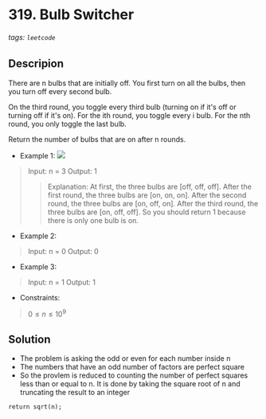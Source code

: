 # 319. Bulb Switcher
###### tags: `leetcode`
## Descripion
There are n bulbs that are initially off. You first turn on all the bulbs, then you turn off every second bulb.

On the third round, you toggle every third bulb (turning on if it's off or turning off if it's on). For the ith round, you toggle every i bulb. For the nth round, you only toggle the last bulb.

Return the number of bulbs that are on after n rounds.

- Example 1:
![](https://assets.leetcode.com/uploads/2020/11/05/bulb.jpg)

>Input: n = 3
Output: 1
>>Explanation: At first, the three bulbs are [off, off, off].
After the first round, the three bulbs are [on, on, on].
After the second round, the three bulbs are [on, off, on].
After the third round, the three bulbs are [on, off, off].
So you should return 1 because there is only one bulb is on.

- Example 2:

>Input: n = 0
Output: 0

- Example 3:

>Input: n = 1
Output: 1

- Constraints:

>$0 \leq n \leq 10^9$

## Solution
- The problem is asking the odd or even for each number inside n
- The numbers that have an odd number of factors are perfect square
- So the provlem is reduced to counting the number of perfect squares less than or equal to n. It is done by taking the square root of n and truncating the result to an integer
```cpp=
return sqrt(n);
```
